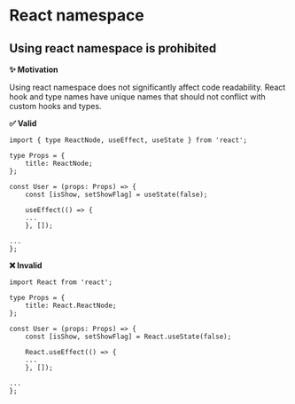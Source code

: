# React namespace

## Using react namespace is prohibited

**✨ Motivation**

Using react namespace does not significantly affect code readability.
React hook and type names have unique names that should not conflict with custom hooks and types.

**✅ Valid**

```tsx
import { type ReactNode, useEffect, useState } from 'react';

type Props = {
    title: ReactNode;
};

const User = (props: Props) => {
    const [isShow, setShowFlag] = useState(false);

    useEffect(() => {
    ...
    }, []);

...
};
```

**❌ Invalid**

```tsx
import React from 'react';

type Props = {
    title: React.ReactNode;
};

const User = (props: Props) => {
    const [isShow, setShowFlag] = React.useState(false);

    React.useEffect(() => {
    ...
    }, []);

...
};
```
